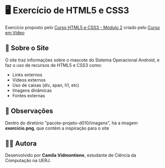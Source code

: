 # 🖥️ Exercício de HTML5 e CSS3

Exercício proposto pelo [Curso HTML5 e CSS3 - Módulo 2](https://youtube.com/playlist?list=PLHz_AreHm4dlUpEXkY1AyVLQGcpSgVF8s&si=cdciesG0TIReJyYD) criado pelo [Curso em Vídeo](https://www.youtube.com/c/CursoemV%C3%ADdeo)

## 📘 Sobre o Site

O site traz informações sobre o mascote do Sistema Operacional Android, e faz o uso de recursos de HTML5 e CSS3 como:
- Links externos
- Vídeos externos
- Uso de caixas (div, span, h1, etc)
- Imagens dinâmicas
- Fontes externas

## 📌 Observações

Dentro do diretório "pacote-projeto-d010/imagens", há a imagem **exercício.png**, que contém a inspiração para o site

## 👩‍💻 Autora

Desenvolvido por **Camila Vidmontiene**, estudante de Ciência da Computação na UERJ.  
